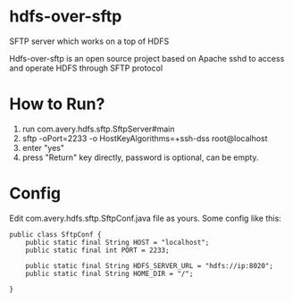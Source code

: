 # hdfs-over-sftp
SFTP server which works on a top of HDFS

Hdfs-over-sftp is an open source project based on Apache sshd to access and operate HDFS through SFTP protocol

# How to Run?
1. run com.avery.hdfs.sftp.SftpServer#main
2. sftp -oPort=2233 -o HostKeyAlgorithms=+ssh-dss root@localhost
3. enter "yes"
4. press "Return" key directly, password is optional, can be empty.

# Config
 Edit com.avery.hdfs.sftp.SftpConf.java file as yours.
 Some config like this:
 ```
 public class SftpConf {
     public static final String HOST = "localhost";
     public static final int PORT = 2233;
 
     public static final String HDFS_SERVER_URL = "hdfs://ip:8020";
     public static final String HOME_DIR = "/";
 
 }
 
 ```
